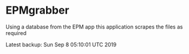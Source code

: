 # EPMgrabber
Using a database from the EPM app this application scrapes the files as required


Latest backup: Sun Sep 8 05:10:01 UTC 2019

